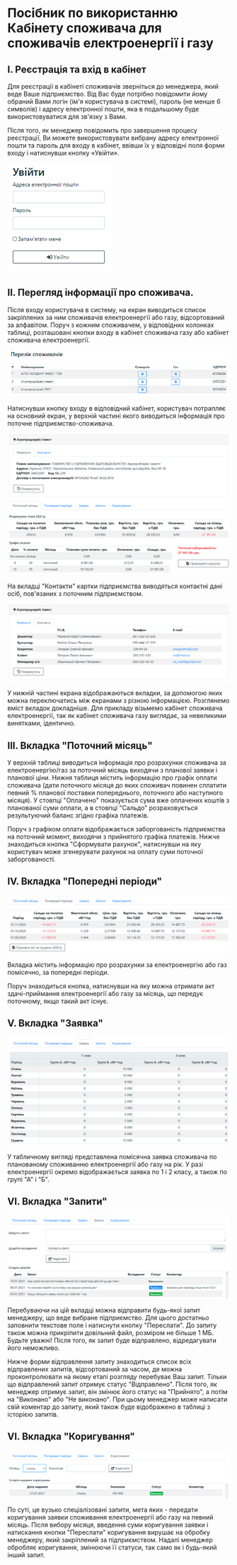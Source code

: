# Посібник по використанню Кабінету споживача для споживачів електроенергії і газу

## I. Реєстрація та вхід в кабінет

Для реєстрації в кабінеті споживачів зверніться до менеджера, який веде Ваше підприємство. Від Вас буде потрібно повідомити йому обраний Вами логін (ім'я користувача в системі), пароль (не менше 6 символів) і адресу електронної пошти, яка в подальшому буде використовуватися для зв'язку з Вами.

Після того, як менеджер повідомить про завершення процесу реєстрації, Ви можете використовувати вибрану адресу електронної пошти та пароль для входу в кабінет, ввівши їх у відповідні поля форми входу і натиснувши кнопку «Увійти».

![Діалог входу в кабінет.](https://raw.githubusercontent.com/AlexGenK/Consumers_cabinet_LTKE/master/readme_img/img01.png)

## IІ. Перегляд інформації про споживача.

Після входу користувача в систему, на екран виводиться список закріплених за ним споживачів електроенергії або газу, відсортований за алфавітом. Поруч з кожним споживачем, у відповідних колонках таблиці, розташовані кнопки входу в кабінет споживача газу або кабінет споживача електроенергії.

![Список споживачів](https://raw.githubusercontent.com/AlexGenK/Consumers_cabinet_LTKE/master/readme_img/img02.png)

Натиснувши кнопку входу в відповідний кабінет, користувач потрапляє на основний екран, у верхній частині якого виводиться інформація про поточне підприємство-споживача.

![Інформація про споживача](https://raw.githubusercontent.com/AlexGenK/Consumers_cabinet_LTKE/master/readme_img/img03.png)

На вкладці "Контакти" картки підприємства виводяться контактні дані осіб, пов'язаних з поточним підприємством.

![Контактні дані](https://raw.githubusercontent.com/AlexGenK/Consumers_cabinet_LTKE/master/readme_img/img04.png)

У нижній частині екрана відображаються вкладки, за допомогою яких можна переключатись між екранами з різною інформацією. Розглянемо вміст вкладок докладніше. Для прикладу візьмемо кабінет споживача електроенергії, так як кабінет споживача газу виглядає, за невеликими винятками, ідентично.

## IІІ. Вкладка "Поточний місяць"

У верхній таблиці виводиться інформація про розрахунки споживача за електроенергію/газ за поточний місяць виходячи з планової заявки і планової ціни. Нижня таблиця містить інформацію про графік оплати споживача (дати поточного місяця до яких споживач повинен сплатити певний % планової поставки попереднього, поточного або наступного місяця). У стовпці "Оплачено" показується сума вже оплачених коштів з планованої суми оплати, а в стовпці "Сальдо" розраховується результуючий баланс згідно графіка платежів.

Поруч з графіком оплати відображається заборгованість підприємства на поточний момент, виходячи з прийнятого графіка платежів.
Нижче знаходиться кнопка "Сформувати рахунок", натиснувши на яку користувач може згенерувати рахунок на оплату суми поточної заборгованості.

## IV. Вкладка "Попередні періоди"

![Попередні періоди](https://raw.githubusercontent.com/AlexGenK/Consumers_cabinet_LTKE/master/readme_img/img05.png)

Вкладка містить інформацію про розрахунки за електроенергію або газ помісячно, за попередні періоди.

Поруч знаходиться кнопка, натиснувши на яку можна отримати акт здачі-приймання електроенергії або газу за місяць, що передує поточному, якщо такий акт існує.

## V. Вкладка "Заявка"

![Заявка](https://raw.githubusercontent.com/AlexGenK/Consumers_cabinet_LTKE/master/readme_img/img06.png)

У табличному вигляді представлена помісячна заявка споживача по планованому споживанню електроенергії або газу на рік. У разі електроенергії окремо відображається заявка по 1 і 2 класу, а також по групі "А" і "Б".

## VI. Вкладка "Запити"

![Запити](https://raw.githubusercontent.com/AlexGenK/Consumers_cabinet_LTKE/master/readme_img/img07.png)

Перебуваючи на цій вкладці можна відправити будь-якої запит менеджеру, що веде вибране підприємство. Для цього достатньо заповнити текстове поле і натиснути кнопку "Переслати". До запиту також можна прикріпити довільний файл, розміром не більше 1 МБ. Будьте уважні! Після того, як запит буде відправлено, відредагувати його неможливо.

Нижче форми відправлення запиту знаходиться список всіх відправлених запитів, відсортований за часом, де можна проконтролювати на якому етапі розгляду перебуває Ваш запит. Тільки що відправлений запит отримує статус "Відправлено". Після того, як менеджер отримує запит, він змінює його статус на "Прийнято", а потім на "Виконано" або "Не виконано". При цьому менеджер може написати свій коментар до запиту, який також буде відображено в таблиці з історією запитів.

## VI. Вкладка "Коригування"

![Коригування](https://raw.githubusercontent.com/AlexGenK/Consumers_cabinet_LTKE/master/readme_img/img08.png)

По суті, це вузько спеціалізовані запити, мета яких - передати коригування заявки споживання електроенергії або газу на певний місяць. Після вибору місяця, введення суми коригування заявки і натискання кнопки "Переслати" коригування вирушає на обробку менеджеру, який закріплений за підприємством. Надалі менеджер обробляє коригування, змінюючи її статуси, так само як і будь-який інший запит.